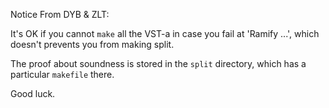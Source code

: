 Notice From DYB & ZLT:

It's OK if you cannot `make` all the VST-a in case you fail at 'Ramify ...', which doesn't prevents you from making split.

The proof about soundness is stored in the `split` directory, which has a particular `makefile` there.



Good luck.